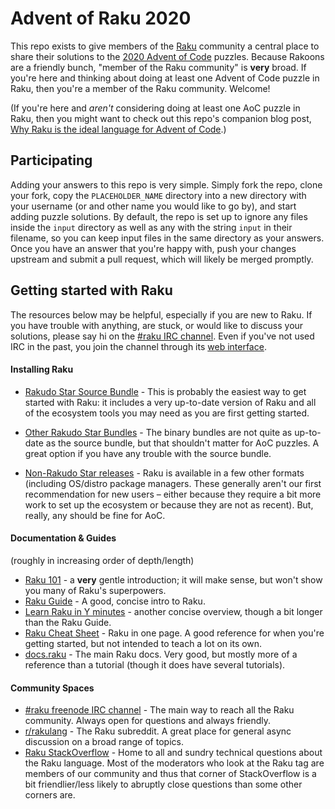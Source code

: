 # Advent of Raku 2020 

This repo exists to give members of the [Raku](https://raku.org/) community a central
place to share their solutions to the [2020 Advent of Code](https://adventofcode.com/2020)
puzzles.  Because Rakoons are a friendly bunch, "member of the Raku community" is **very**
broad.  If you're here and thinking about doing at least one Advent of Code puzzle in
Raku, then you're a member of the Raku community.  Welcome!

(If you're here and _aren't_ considering doing at least one AoC puzzle in Raku, then you
might want to check out this repo's companion blog post, [Why Raku is the ideal language
for Advent of
Code](https://raku-advent.blog/2020/12/01/day-1-why-raku-is-ideal-for-advent-of-code/).)

## Participating

Adding your answers to this repo is very simple.  Simply fork the repo, clone your fork,
copy the `PLACEHOLDER_NAME` directory into a new directory with your username (or and
other name you would like to go by), and start adding puzzle solutions.  By default, the
repo is set up to ignore any files inside the `input` directory as well as any with the
string `input` in their filename, so you can keep input files in the same directory as
your answers.  Once you have an answer that you're happy with, push your changes upstream
and submit a pull request, which will likely be merged promptly.

## Getting started with Raku

The resources below may be helpful, especially if you are new to Raku.  If you have
trouble with anything, are stuck, or would like to discuss your solutions, please say hi
on the [#raku IRC channel](https://raku.org/community/irc).  Even if you've not used IRC
in the past, you join the channel through its [web
interface](https://webchat.freenode.net/#raku).

#### Installing Raku

* [Rakudo Star Source Bundle](https://rakudo.org/star/source) - This is probably the
  easiest way to get started with Raku: it includes a very up-to-date version of Raku and
  all of the ecosystem tools you may need as you are first getting started.
  
* [Other Rakudo Star Bundles](https://rakudo.org/star) - The binary bundles are not quite
  as up-to-date as the source bundle, but that shouldn't matter for AoC puzzles.  A great
  option if you have any trouble with the source bundle.
  
* [Non-Rakudo Star releases](https://rakudo.org/downloads) - Raku is available in a few
  other formats (including OS/distro package managers.  These generally aren't our first
  recommendation for new users – either because they require a bit more work to set up the
  ecosystem or because they are not as recent).  But, really, any should be fine for AoC.
  

#### Documentation & Guides

(roughly in increasing order of depth/length)

* [Raku 101](https://docs.raku.org/language/101-basics) - a **very** gentle introduction;
  it will make sense, but won't show you many of Raku's superpowers.
* [Raku Guide](https://raku.guide/) - A good, concise intro to Raku.
* [Learn Raku in Y minutes](https://learnxinyminutes.com/docs/raku/) - another concise
  overview, though a bit longer than the Raku Guide.
* [Raku Cheat
  Sheet](https://raw.githubusercontent.com/Raku/mu/master/docs/Perl6/Cheatsheet/cheatsheet.txt) -
  Raku in one page.  A good reference for when you're getting started, but not intended to
  teach a lot on its own.
* [docs.raku](https://docs.raku.org/) - The main Raku docs.  Very good, but mostly more of
  a reference than a tutorial (though it does have several tutorials).
  
#### Community Spaces

* [#raku freenode IRC channel](https://raku.org/community/irc) - The main way to reach all
  the Raku community.  Always open for questions and always friendly.
* [r/rakulang](https://www.reddit.com/r/rakulang/) - The Raku subreddit.  A great place
  for general async discussion on a broad range of topics.
* [Raku StackOverflow](https://stackoverflow.com/questions/tagged/raku) - Home to all and
  sundry technical questions about the Raku language.  Most of the moderators who look at
  the Raku tag are members of our community and thus that corner of StackOverflow is a bit
  friendlier/less likely to abruptly close questions than some other corners are.
